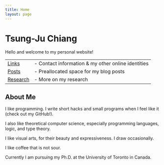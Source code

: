 ```yaml
---
title: Home
layout: page
---
```


# Tsung-Ju Chiang

Hello and welcome to my personal website!

|||
|-|-|
| [Links](/links/) | - Contact information & my other online identities |
| [Posts](/posts/) | - Preallocated space for my blog posts |
| [Research](/research/) | - More on my research |

## About Me

I like programming.
I write short hacks and small programs when I feel like it (check out my GitHub!).

I also like theoretical computer science,
especially programming languages, logic, and type theory.

I like visual arts, for their beauty and expressiveness.
I draw occasionally.

I like coffee that is not sour.

Currently I am pursuing my Ph.D. at the University of Toronto in Canada.
